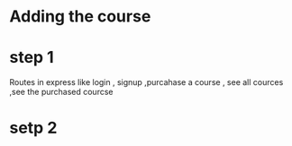 # Adding the course

# step 1

Routes in express like login , signup ,purcahase a course , see all cources ,see the purchased courcse

# setp 2
